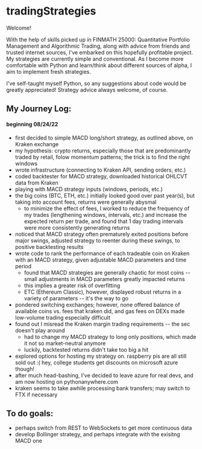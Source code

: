 # tradingStrategies

Welcome!

With the help of skills picked up in FINMATH 25000: Quantitative Portfolio Management and Algorithmic Trading, along with advice from friends and trusted internet sources, I've embarked on this hopefully profitable project. My strategies are currently simple and conventional. As I become more comfortable with Python and learn/think about different sources of alpha, I aim to implement fresh strategies.

I've self-taught myself Python, so any suggestions about code would be greatly appreciated! Strategy advice always welcome, of course.

## My Journey Log:
#### beginning 08/24/22
- first decided to simple MACD long/short strategy, as outlined above, on Kraken exchange
- my hypothesis: crypto returns, especially those that are predominantly traded by retail, folow momentum patterns; the trick is to find the right windows
- wrote infrastructure (connecting to Kraken API, sending orders, etc.)
- coded backtester for MACD strategy, downloaded historical OHLCVT data from Kraken
- playing with MACD strategy inputs (windows, periods, etc.)
- the big coins (BTC, ETH, etc.) initially looked good over past year(s), but taking into account fees, returns were generally abysmal
  - to minimize the effect of fees, I worked to reduce the frequency of my trades (lengthening windows, intervals, etc.) and increase the expected return per trade, and found that 1 day trading intervals were more consistently generating returns
- noticed that MACD strategy often prematurely exited positions before major swings, adjusted strategy to reenter during these swings, to positive backtesting results
- wrote code to rank the performance of each tradeable coin on Kraken with an MACD strategy, given adjustable MACD parameters and time period
  - found that MACD strategies are generally chaotic for most coins -- small adjustments in MACD parameters greatly impacted returns 
  - this implies a greater risk of overfitting
  - ETC (Ethereum Classic), however, displayed robust returns in a variety of parameters -- it's the way to go
- pondered switching exchanges; however, none offered balance of available coins vs. fees that kraken did, and gas fees on DEXs made low-volume trading especially difficult
- found out I misread the Kraken margin trading requirements -- the sec doesn't play around
  - had to change my MACD strategy to long only positions, which made it not so market-neutral anymore
  - luckily, backtested returns didn't take too big a hit
- explored options for hosting my strategy on. raspberry pis are all still sold out :( hey, college students get discounts on microsoft azure though!
- after much head-bashing, I've decided to leave azure for real devs, and am now hosting on pythonanywhere.com
- kraken seems to take awhile processing bank transfers; may switch to FTX if necessary

## To do goals:
- perhaps switch from REST to WebSockets to get more continuous data
- develop Bollinger strategy, and perhaps integrate with the exisitng MACD one
